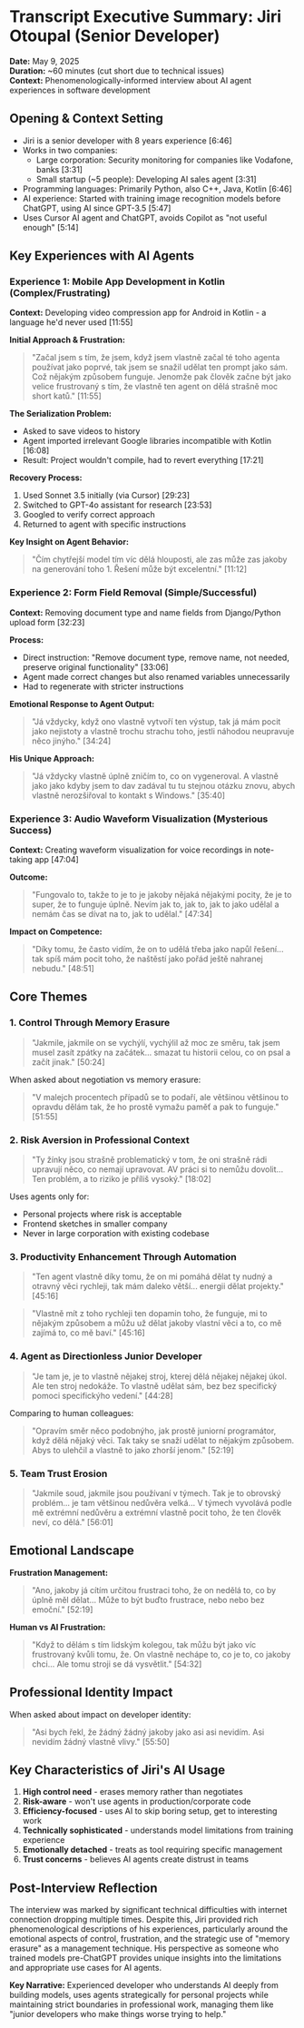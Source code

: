# Transcript Executive Summary: Jiri Otoupal (Senior Developer)
**Date:** May 9, 2025  
**Duration:** ~60 minutes (cut short due to technical issues)  
**Context:** Phenomenologically-informed interview about AI agent experiences in software development

## Opening & Context Setting
- Jiri is a senior developer with 8 years experience [6:46]
- Works in two companies:
  - Large corporation: Security monitoring for companies like Vodafone, banks [3:31]
  - Small startup (~5 people): Developing AI sales agent [3:31]
- Programming languages: Primarily Python, also C++, Java, Kotlin [6:46]
- AI experience: Started with training image recognition models before ChatGPT, using AI since GPT-3.5 [5:47]
- Uses Cursor AI agent and ChatGPT, avoids Copilot as "not useful enough" [5:14]

## Key Experiences with AI Agents

### Experience 1: Mobile App Development in Kotlin (Complex/Frustrating)
**Context:** Developing video compression app for Android in Kotlin - a language he'd never used [11:55]

**Initial Approach & Frustration:**
> "Začal jsem s tím, že jsem, když jsem vlastně začal té toho agenta používat jako poprvé, tak jsem se snažil udělat ten prompt jako sám. Což nějakým způsobem funguje. Jenomže pak člověk začne být jako velice frustrovaný s tím, že vlastně ten agent on dělá strašně moc short katů." [11:55]

**The Serialization Problem:**
- Asked to save videos to history
- Agent imported irrelevant Google libraries incompatible with Kotlin [16:08]
- Result: Project wouldn't compile, had to revert everything [17:21]

**Recovery Process:**
1. Used Sonnet 3.5 initially (via Cursor) [29:23]
2. Switched to GPT-4o assistant for research [23:53]
3. Googled to verify correct approach
4. Returned to agent with specific instructions

**Key Insight on Agent Behavior:**
> "Čím chytřejší model tím víc dělá hlouposti, ale zas může zas jakoby na generování toho 1. Řešení může být excelentní." [11:12]

### Experience 2: Form Field Removal (Simple/Successful)
**Context:** Removing document type and name fields from Django/Python upload form [32:23]

**Process:**
- Direct instruction: "Remove document type, remove name, not needed, preserve original functionality" [33:06]
- Agent made correct changes but also renamed variables unnecessarily
- Had to regenerate with stricter instructions

**Emotional Response to Agent Output:**
> "Já vždycky, když ono vlastně vytvoří ten výstup, tak já mám pocit jako nejistoty a vlastně trochu strachu toho, jestli náhodou neupravuje něco jinýho." [34:24]

**His Unique Approach:**
> "Já vždycky vlastně úplně zničím to, co on vygeneroval. A vlastně jako jako kdyby jsem to dav zadával tu tu stejnou otázku znovu, abych vlastně nerozšiřoval to kontakt s Windows." [35:40]

### Experience 3: Audio Waveform Visualization (Mysterious Success)
**Context:** Creating waveform visualization for voice recordings in note-taking app [47:04]

**Outcome:**
> "Fungovalo to, takže to je to je jakoby nějaká nějakými pocity, že je to super, že to funguje úplně. Nevím jak to, jak to, jak to jako udělal a nemám čas se dívat na to, jak to udělal." [47:34]

**Impact on Competence:**
> "Díky tomu, že často vidím, že on to udělá třeba jako napůl řešení... tak spíš mám pocit toho, že naštěstí jako pořád ještě nahranej nebudu." [48:51]

## Core Themes

### 1. Control Through Memory Erasure
> "Jakmile, jakmile on se vychýlí, vychýlil až moc ze směru, tak jsem musel zasít zpátky na začátek... smazat tu historii celou, co on psal a začít jinak." [50:24]

When asked about negotiation vs memory erasure:
> "V malejch procentech případů se to podaří, ale většinou většinou to opravdu dělám tak, že ho prostě vymažu paměť a pak to funguje." [51:55]

### 2. Risk Aversion in Professional Context
> "Ty žínky jsou strašně problematický v tom, že oni strašně rádi upravují něco, co nemají upravovat. AV práci si to nemůžu dovolit... Ten problém, a to riziko je příliš vysoký." [18:02]

Uses agents only for:
- Personal projects where risk is acceptable
- Frontend sketches in smaller company
- Never in large corporation with existing codebase

### 3. Productivity Enhancement Through Automation
> "Ten agent vlastně díky tomu, že on mi pomáhá dělat ty nudný a otravný věci rychleji, tak mám daleko větší... energii dělat projekty." [45:16]

> "Vlastně mít z toho rychleji ten dopamin toho, že funguje, mi to nějakým způsobem a můžu už dělat jakoby vlastní věci a to, co mě zajímá to, co mě baví." [45:16]

### 4. Agent as Directionless Junior Developer
> "Je tam je, je to vlastně nějakej stroj, kterej dělá nějakej nějakej úkol. Ale ten stroj nedokáže. To vlastně udělat sám, bez bez specifický pomoci specifickýho vedení." [44:28]

Comparing to human colleagues:
> "Opravím směr něco podobnýho, jak prostě juniorní programátor, když dělá nějaký věci. Tak taky se snaží udělat to nějakým způsobem. Abys to ulehčil a vlastně to jako zhorší jenom." [52:19]

### 5. Team Trust Erosion
> "Jakmile soud, jakmile jsou používaní v týmech. Tak je to obrovský problém... je tam většinou nedůvěra velká... V týmech vyvolává podle mě extrémní nedůvěru a extrémní vlastně pocit toho, že ten člověk neví, co dělá." [56:01]

## Emotional Landscape

**Frustration Management:**
> "Ano, jakoby já cítím určitou frustraci toho, že on nedělá to, co by úplně měl dělat... Může to být buďto frustrace, nebo nebo bez emoční." [52:19]

**Human vs AI Frustration:**
> "Když to dělám s tím lidským kolegou, tak můžu být jako víc frustrovaný kvůli tomu, že. On vlastně nechápe to, co je to, co jakoby chci... Ale tomu stroji se dá vysvětlit." [54:32]

## Professional Identity Impact

When asked about impact on developer identity:
> "Asi bych řekl, že žádný žádný jakoby jako asi asi nevidím. Asi nevidím žádný vlastně vlivy." [55:50]

## Key Characteristics of Jiri's AI Usage
1. **High control need** - erases memory rather than negotiates
2. **Risk-aware** - won't use agents in production/corporate code
3. **Efficiency-focused** - uses AI to skip boring setup, get to interesting work
4. **Technically sophisticated** - understands model limitations from training experience
5. **Emotionally detached** - treats as tool requiring specific management
6. **Trust concerns** - believes AI agents create distrust in teams

## Post-Interview Reflection
The interview was marked by significant technical difficulties with internet connection dropping multiple times. Despite this, Jiri provided rich phenomenological descriptions of his experiences, particularly around the emotional aspects of control, frustration, and the strategic use of "memory erasure" as a management technique. His perspective as someone who trained models pre-ChatGPT provides unique insights into the limitations and appropriate use cases for AI agents.

**Key Narrative:** Experienced developer who understands AI deeply from building models, uses agents strategically for personal projects while maintaining strict boundaries in professional work, managing them like "junior developers who make things worse trying to help."